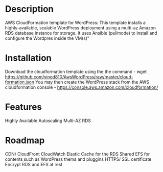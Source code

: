 # Description
AWS CloudFormation template for WordPress: This template installs a highly-available, scalable WordPress deployment using a multi-az Amazon RDS database instance for storage. It uses Ansible (pullmode) to install and configure the Wordpres inside the VM(s)"

# Installation
Download the cloudformation template using the the command - wget https://github.com/vinod810/AwsWordPress/raw/master/cloud-formation.json  You may then create the WordPress stack from the AWS cloudformation console - https://console.aws.amazon.com/cloudformation/

# Features
Highly Available
Autoscaling
Multi-AZ RDS 

# Roadmap 
CDN/ CloudFront
CloudWatch 
Elastic Cache for the RDS
Shared EFS for contents such as WordPress thems and pluggins
HTTPS/ SSL certificate
Encrypt RDS and EFS at rest
